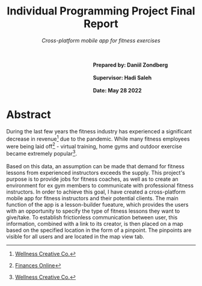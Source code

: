 <div align="center">
  <h1>Individual Programming Project Final Report</h1>
  <i>Cross-platform mobile app for fitness exercises</i>
  </br></br>
</div>

<p align="left">
  <b> 
    &emsp;&emsp;&emsp;&emsp;&emsp;&emsp;&emsp;&emsp;
    &emsp;&emsp;&emsp;&emsp;&emsp;&emsp;&emsp;&emsp;
    &emsp;&emsp;&emsp;&emsp;&emsp;&emsp;&emsp;&emsp;
    &emsp;&emsp;&emsp;&emsp;&emsp;&emsp;&emsp;&emsp;
    &emsp;&emsp;&emsp;&emsp;&emsp;&emsp;&emsp;&emsp;
    &emsp;&emsp;&emsp;&emsp;&emsp;&emsp;&emsp;&emsp; 
    Prepared by: Daniil Zondberg </br>
    &emsp;&emsp;&emsp;&emsp;&emsp;&emsp;&emsp;&emsp;
    &emsp;&emsp;&emsp;&emsp;&emsp;&emsp;&emsp;&emsp;
    &emsp;&emsp;&emsp;&emsp;&emsp;&emsp;&emsp;&emsp;
    &emsp;&emsp;&emsp;&emsp;&emsp;&emsp;&emsp;&emsp;
    &emsp;&emsp;&emsp;&emsp;&emsp;&emsp;&emsp;&emsp;
    &emsp;&emsp;&emsp;&emsp;&emsp;&emsp;&emsp;&emsp; 
    Supervisor: Hadi Saleh </br>
    &emsp;&emsp;&emsp;&emsp;&emsp;&emsp;&emsp;&emsp;
    &emsp;&emsp;&emsp;&emsp;&emsp;&emsp;&emsp;&emsp;
    &emsp;&emsp;&emsp;&emsp;&emsp;&emsp;&emsp;&emsp;
    &emsp;&emsp;&emsp;&emsp;&emsp;&emsp;&emsp;&emsp;
    &emsp;&emsp;&emsp;&emsp;&emsp;&emsp;&emsp;&emsp;
    &emsp;&emsp;&emsp;&emsp;&emsp;&emsp;&emsp;&emsp; 
    Date: May 28 2022
  </b>
</p>

# Abstract
During the last few years the fitness industry has experienced a significant decrease in revenue[^1] due to the pandemic.
While many fitness employees were being laid off[^2] - virtual training, home gyms and outdoor exercise became extremely popular[^1]. 
</br></br>
Based on this data, an assumption can be made that demand for fitness lessons from experienced instructors exceeds the supply.
This project's purpose is to provide jobs for fitness coaches, as well as to create an environment for ex gym members
to communicate with professional fitness instructors.
In order to achieve this goal, I have created a cross-platform mobile app for fitness instructors and their potential clients.
The main function of the app is a lesson-builder fueature, which provides the users with an opportunity to specify the type 
of fitness lessons they want to give/take. To establish frictionless communication between user, this information, 
combined with a link to its creator, is then placed on a map based on the specified location in the form of a pinpoint.
The pinpoints are visible for all users and are located in the map view tab.


[^1]: [Wellness Creative Co.](https://www.wellnesscreatives.com/fitness-industry-statistics-growth/)
[^2]: [Finances Online](https://financesonline.com/gym-membership-statistics/#:~:text=In%202019%2C%20American%20adults%20spent,memberships%20(Finder%2C%202020).)
